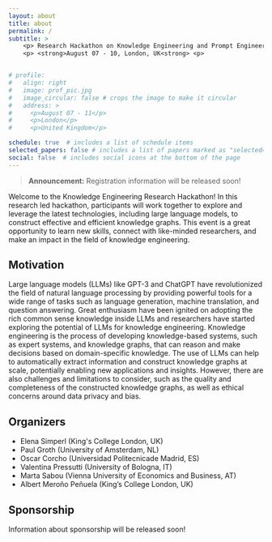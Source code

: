```yaml
---
layout: about
title: about
permalink: /
subtitle: >
    <p> Research Hackathon on Knowledge Engineering and Prompt Engineering <p>
    <p> <strong>August 07 - 10, London, UK<strong> <p>


# profile:
#   align: right
#   image: prof_pic.jpg
#   image_circular: false # crops the image to make it circular
#   address: >
#     <p>August 07 - 11</p>
#     <p>London</p>
#     <p>United Kingdom</p>

schedule: true  # includes a list of schedule items
selected_papers: false # includes a list of papers marked as "selected={true}"
social: false  # includes social icons at the bottom of the page
---
```


<!-- Write your biography here. Tell the world about yourself. Link to your favorite [subreddit](http://reddit.com). You can put a picture in, too. The code is already in, just name your picture `prof_pic.jpg` and put it in the `img/` folder.

Put your address / P.O. box / other info right below your picture. You can also disable any these elements by editing `profile` property of the YAML header of your `_pages/about.md`. Edit `_bibliography/papers.bib` and Jekyll will render your [publications page](/al-folio/publications/) automatically.

Link to your social media connections, too. This theme is set up to use [Font Awesome icons](http://fortawesome.github.io/Font-Awesome/) and [Academicons](https://jpswalsh.github.io/academicons/), like the ones below. Add your Facebook, Twitter, LinkedIn, Google Scholar, or just disable all of them. -->

> **Announcement:** Registration information will be released soon! 

Welcome to the Knowledge Engineering Research Hackathon! In this research led hackathon, participants will work together to explore and leverage the latest technologies, including large language models, to construct effective and efficient knowledge graphs. This event is a great opportunity to learn new skills, connect with like-minded researchers, and make an impact in the field of knowledge engineering.

## Motivation

Large language models (LLMs) like GPT-3 and ChatGPT have revolutionized the field of natural language processing by providing powerful tools for a wide range of tasks such as language generation, machine translation, and question answering. Great enthusiasm have been ignited on adopting the rich common sense knowledge inside LLMs and researchers have started exploring the potential of LLMs for knowledge engineering. Knowledge engineering is the process of developing knowledge-based systems, such as expert systems, and knowledge graphs, that can reason and make decisions based on domain-specific knowledge.  The use of LLMs can help to automatically extract information and construct knowledge graphs at scale, potentially enabling new applications and insights. However, there are also challenges and limitations to consider, such as the quality and completeness of the constructed knowledge graphs, as well as ethical concerns around data privacy and bias.

## Organizers 

- Elena Simperl (King's College London, UK) 
- Paul Groth (University of Amsterdam, NL) 
- Oscar Corcho (Universidad Politecnicade Madrid, ES)
- Valentina Pressutti (University of Bologna, IT) 
- Marta Sabou (Vienna University of Economics and Business, AT) 
- Albert Meroño Peñuela (King’s College London, UK)

## Sponsorship

Information about sponsorship will be released soon!

